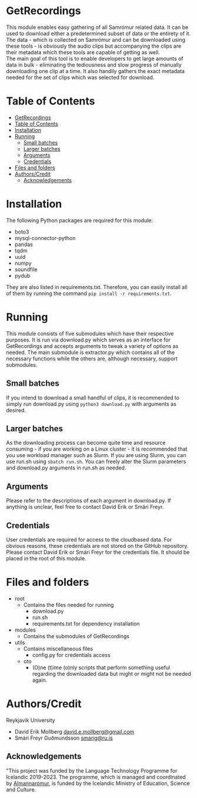 # GetRecordings
This module enables easy gathering of all Samrómur related data. It can be used to download either a predetermined subset of data or the entirety of it. The data - which is collected on Samrómur and can be downloaded using these tools - is obviously the audio clips but accompanying the clips are their metadata which these tools are capable of getting as well.  
The main goal of this tool is to enable developers to get large amounts of data in bulk -  eliminating the tediousness and slow progress of manually downloading one clip at a time. It also handily gathers the exact metadata needed for the set of clips which was selected for download.

# Table of Contents
- [GetRecordings](#getrecordings)
- [Table of Contents](#table-of-contents)
- [Installation](#installation)
- [Running](#running)
  - [Small batches](#small-batches)
  - [Larger batches](#larger-batches)
  - [Arguments](#arguments)
  - [Credentials](#credentials)
- [Files and folders](#files-and-folders)
- [Authors/Credit](#authorscredit)
  - [Acknowledgements](#acknowledgements)

# Installation
The following Python packages are required for this module:
* boto3
* mysql-connector-python
* pandas
* tqdm
* uuid
* numpy
* soundfile
* pydub

They are also listed in requirements.txt. Therefore, you can easily install all of them by running the command `pip install -r requirements.txt`.

# Running
This module consists of five submodules which have their respective purposes. It is run via download.py which serves as an interface for GetRecordings and accepts arguments to tweak a variety of options as needed. The main submodule is extractor.py which contains all of the necessary functions while the others are, although necessary, support submodules.

## Small batches
If you intend to download a small handful of clips, it is recommended to simply run download.py using `python3 download.py` with arguments as desired.

## Larger batches
As the downloading process can become quite time and resource consuming - if you are working on a Linux cluster - it is recommended that you use workload manager such as Slurm. If you are using Slurm, you can use run.sh using `sbatch run.sh`. You can freely alter the Slurm parameters and download.py arguments in run.sh as needed.

## Arguments
Please refer to the descriptions of each argument in download.py. If anything is unclear, feel free to contact David Erik or Smári Freyr.

## Credentials
User credentials are required for access to the cloudbased data. For obvious reasons, these credentials are not stored on the GitHub repository. Please contact David Erik or Smári Freyr for the credentials file. It should be placed in the root of this module.

# Files and folders
- root
  - Contains the files needed for running
    - download.py
    - run.sh
    - requirements.txt for dependency installation
- modules
  - Contains the submodules of GetRecordings
- utils
  - Contains miscellaneous files
    - config.py for credentials access
  - oto
    - (O)ne (t)ime (o)nly scripts that perform something useful regarding the downloaded data but might or might not be needed again.

# Authors/Credit
Reykjavik University

- David Erik Mollberg <david.e.mollberg@gmail.com>
- Smári Freyr Guðmundsson <smarig@ru.is>

## Acknowledgements
"This project was funded by the Language Technology Programme for Icelandic 2019-2023. The programme, which is managed and coordinated by [Almannarómur](https://almannaromur.is/), is funded by the Icelandic Ministry of Education, Science and Culture.